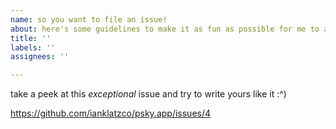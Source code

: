 ```yaml
---
name: so you want to file an issue!
about: here's some guidelines to make it as fun as possible for me to answer it ^^
title: ''
labels: ''
assignees: ''

---
```


take a peek at this *exceptional* issue and try to write yours like it :^)

https://github.com/ianklatzco/psky.app/issues/4
